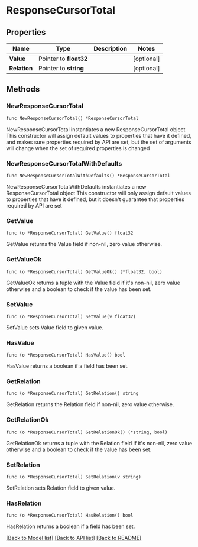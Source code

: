 # ResponseCursorTotal

## Properties

Name | Type | Description | Notes
------------ | ------------- | ------------- | -------------
**Value** | Pointer to **float32** |  | [optional] 
**Relation** | Pointer to **string** |  | [optional] 

## Methods

### NewResponseCursorTotal

`func NewResponseCursorTotal() *ResponseCursorTotal`

NewResponseCursorTotal instantiates a new ResponseCursorTotal object
This constructor will assign default values to properties that have it defined,
and makes sure properties required by API are set, but the set of arguments
will change when the set of required properties is changed

### NewResponseCursorTotalWithDefaults

`func NewResponseCursorTotalWithDefaults() *ResponseCursorTotal`

NewResponseCursorTotalWithDefaults instantiates a new ResponseCursorTotal object
This constructor will only assign default values to properties that have it defined,
but it doesn't guarantee that properties required by API are set

### GetValue

`func (o *ResponseCursorTotal) GetValue() float32`

GetValue returns the Value field if non-nil, zero value otherwise.

### GetValueOk

`func (o *ResponseCursorTotal) GetValueOk() (*float32, bool)`

GetValueOk returns a tuple with the Value field if it's non-nil, zero value otherwise
and a boolean to check if the value has been set.

### SetValue

`func (o *ResponseCursorTotal) SetValue(v float32)`

SetValue sets Value field to given value.

### HasValue

`func (o *ResponseCursorTotal) HasValue() bool`

HasValue returns a boolean if a field has been set.

### GetRelation

`func (o *ResponseCursorTotal) GetRelation() string`

GetRelation returns the Relation field if non-nil, zero value otherwise.

### GetRelationOk

`func (o *ResponseCursorTotal) GetRelationOk() (*string, bool)`

GetRelationOk returns a tuple with the Relation field if it's non-nil, zero value otherwise
and a boolean to check if the value has been set.

### SetRelation

`func (o *ResponseCursorTotal) SetRelation(v string)`

SetRelation sets Relation field to given value.

### HasRelation

`func (o *ResponseCursorTotal) HasRelation() bool`

HasRelation returns a boolean if a field has been set.


[[Back to Model list]](../README.md#documentation-for-models) [[Back to API list]](../README.md#documentation-for-api-endpoints) [[Back to README]](../README.md)


